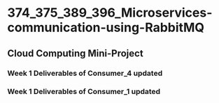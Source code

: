 # 374_375_389_396_Microservices-communication-using-RabbitMQ
## Cloud Computing Mini-Project

### Week 1 Deliverables of Consumer_4 updated
### Week 1 Deliverables of Consumer_1 updated
